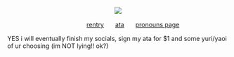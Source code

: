 <p align="center">
  <img src="https://media1.tenor.com/m/zUPU_IViIzkAAAAd/connorgifsoicanfindit-persona-5.gif"/>
</p>

ㅤㅤㅤㅤㅤㅤㅤㅤㅤㅤㅤㅤㅤㅤ[rentry](https://rentry.co/writersinthedark)ㅤㅤ[ata](https://antikechi.atabook.org)ㅤㅤ[pronouns page](https://en.pronouns.page/@inkpotgods)

YES i will eventually finish my socials, sign my ata for $1 and some yuri/yaoi of ur choosing (im NOT lying!! ok?)
